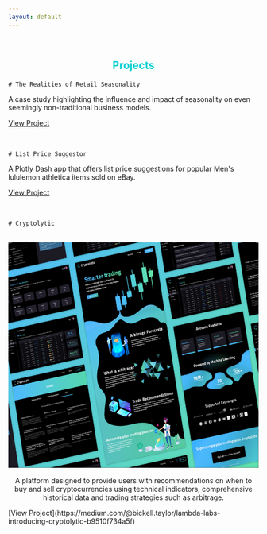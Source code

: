 ```yaml
---
layout: default
---
```

<br>

<h2 style='color:DarkTurquoise;text-align:center'>Projects</h2>

```
# The Realities of Retail Seasonality
```

A case study highlighting the influence and impact of seasonality on even seemingly non-traditional business models.

[View Project](https://medium.com/@bickell.taylor/a-case-study-what-3-000-sales-on-ebay-taught-me-about-the-realities-of-retail-seasonality-85bc9421e2f4)

<br>

```
# List Price Suggestor
```

A Plotly Dash app that offers list price suggestions for popular Men's lululemon athletica items sold on eBay.

[View Project](https://list-price-suggestor.herokuapp.com/)

<br>

```
# Cryptolytic
```
<br>

<div style='text-align:center'><img src="/assets/img/Cryptolytic_App.PNG", width="600", height="454"></img></div>


<p style='text-align:center'>A platform designed to provide users with recommendations on when to buy and sell cryptocurrencies using technical indicators, comprehensive historical data and trading strategies such as arbitrage.</p>

<div>[View Project](https://medium.com/@bickell.taylor/lambda-labs-introducing-cryptolytic-b9510f734a5f)</div>
